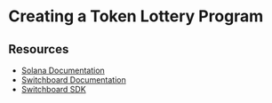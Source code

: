 # Creating a Token Lottery Program



## Resources

- [Solana Documentation](https://solana.com/docs)
- [Switchboard Documentation](https://docs.switchboard.xyz/docs/switchboard/switchboard-randomness)
- [Switchboard SDK](https://github.com/switchboard-xyz/sb-on-demand-examples/tree/main/sb-randomness-on-demand)